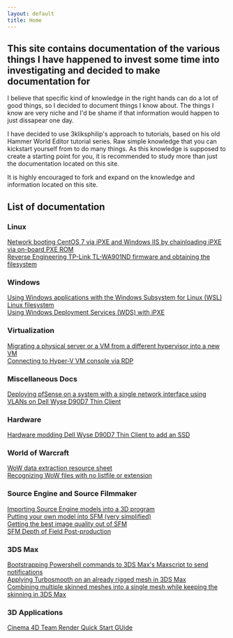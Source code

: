 ```yaml
---
layout: default
title: Home
---
```


## This site contains documentation of the various things I have happened to invest some time into investigating and decided to make documentation for
I believe that specific kind of knowledge in the right hands can do a lot of good things, so I decided to document things I know about. The things I know are very niche and I'd be shame if that information would happen to just dissapear one day.


I have decided to use 3kliksphilip's approach to tutorials, based on his old Hammer World Editor tutorial series. Raw simple knowledge that you can kickstart yourself from to do many things. As this knowledge is supposed to create a starting point for you, it is recommended to study more than just the documentation located on this site.



It is highly encouraged to fork and expand on the knowledge and information located on this site.


## List of documentation

### Linux
[Network booting CentOS 7 via iPXE and Windows IIS by chainloading iPXE via on-board PXE ROM](/win-iis-ipxe-linux)  
[Reverse Engineering TP-Link TL-WA901ND firmware and obtaining the filesystem](/tl-wa901nd-basic-re)  

### Windows
[Using Windows applications with the Windows Subsystem for Linux (WSL) Linux filesystem](/win-apps-with-wsl)  
[Using Windows Deployment Services (WDS) with iPXE](/wds-with-ipxe)  

### Virtualization
[Migrating a physical server or a VM from a different hypervisor into a new VM](/machine-2-vm-migration)  
[Connecting to Hyper-V VM console via RDP](/hyperv-direct-vm-rdp)  
### Miscellaneous Docs

[Deploying pfSense on a system with a single network interface using VLANs on Dell Wyse D90D7 Thin Client](/pfsense-single-nic-vlans)


### Hardware
[Hardware modding Dell Wyse D90D7 Thin Client to add an SSD](/wyse-d90d7-ssd)  

### World of Warcraft
[WoW data extraction resource sheet](/wow-data-extract-cheat-sheet)  
[Recognizing WoW files with no listfile or extension](/wow-files-with-no-listfile-or-extension)  

### Source Engine and Source Filmmaker
[Importing Source Engine models into a 3D program](/source-2-3d-app)  
[Putting your own model into SFM (very simplified)](/model-into-sfm)  
[Getting the best image quality out of SFM](/sfm-best-quality)    
[SFM Depth of Field Post-production](/sfm-dof-postproduct)

### 3DS Max
[Bootstrapping Powershell commands to 3DS Max's Maxscript to send notifications](/powershell-in-maxscript)  
[Applying Turbosmooth on an already rigged mesh in 3DS Max](/turbosmooth-on-rigged-mesh)  
[Combining multiple skinned meshes into a single mesh while keeping the skinning in 3DS Max](/multi-skin-into-single-mesh)  

### 3D Applications
[Cinema 4D Team Render Quick Start GUide](/c4d-team-render)  


